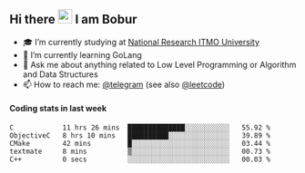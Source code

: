 ## Hi there <img src="https://media.giphy.com/media/hvRJCLFzcasrR4ia7z/giphy.gif" width="25px" height="25px"> I am Bobur

- :mortar_board: I’m currently studying at [National Research ITMO University](https://itmo.ru/)
- :seedling: I’m currently learning GoLang
- :speech_balloon: Ask me about anything related to Low Level Programming or Algorithm and Data Structures
- :mailbox: How to reach me: [@telegram](https://t.me/octoant) (see also [@leetcode](https://leetcode.com/octoant/))    

#### Coding stats in last week

<!--START_SECTION:waka-->

```text
C            11 hrs 26 mins  ██████████████░░░░░░░░░░░   55.92 %
ObjectiveC   8 hrs 10 mins   ██████████░░░░░░░░░░░░░░░   39.89 %
CMake        42 mins         █░░░░░░░░░░░░░░░░░░░░░░░░   03.44 %
textmate     8 mins          ▒░░░░░░░░░░░░░░░░░░░░░░░░   00.73 %
C++          0 secs          ░░░░░░░░░░░░░░░░░░░░░░░░░   00.03 %
```

<!--END_SECTION:waka-->
